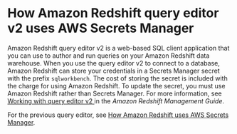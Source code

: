# How Amazon Redshift query editor v2 uses AWS Secrets Manager<a name="integrating_how-services-use-secrets_sqlworkbench"></a>

Amazon Redshift query editor v2 is a web\-based SQL client application that you can use to author and run queries on your Amazon Redshift data warehouse\. When you use the query editor v2 to connect to a database, Amazon Redshift can store your credentials in a Secrets Manager secret with the prefix `sqlworkbench`\. The cost of storing the secret is included with the charge for using Amazon Redshift\. To update the secret, you must use Amazon Redshift rather than Secrets Manager\. For more information, see [Working with query editor v2 ](https://docs.aws.amazon.com/redshift/latest/mgmt/query-editor-v2-using.html) in the *Amazon Redshift Management Guide*\.

For the previous query editor, see [How Amazon Redshift uses AWS Secrets Manager](integrating_how-services-use-secrets_RS.md)\.